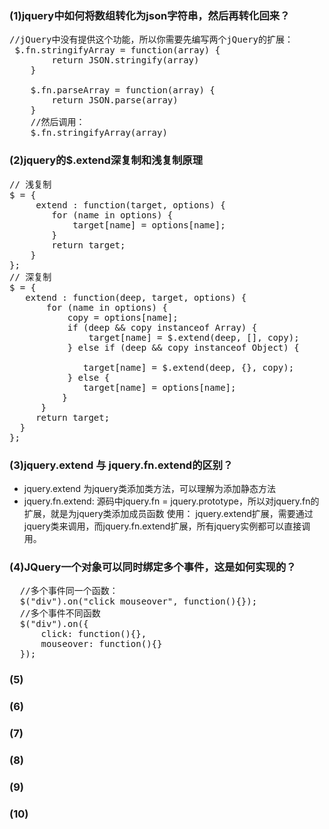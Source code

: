 ### (1)jquery中如何将数组转化为json字符串，然后再转化回来？
<pre>
//jQuery中没有提供这个功能，所以你需要先编写两个jQuery的扩展： 
 $.fn.stringifyArray = function(array) {
        return JSON.stringify(array)
    }

    $.fn.parseArray = function(array) {
        return JSON.parse(array)
    }
    //然后调用：
    $.fn.stringifyArray(array)
</pre>

### (2)jquery的$.extend深复制和浅复制原理
<pre>
// 浅复制
$ = { 
     extend : function(target, options) { 
        for (name in options) { 
            target[name] = options[name]; 
        } 
        return target; 
    } 
}; 
// 深复制
$ = { 
   extend : function(deep, target, options) { 
       for (name in options) { 
           copy = options[name]; 
           if (deep && copy instanceof Array) { 
               target[name] = $.extend(deep, [], copy); 
           } else if (deep && copy instanceof Object) { 

              target[name] = $.extend(deep, {}, copy); 
           } else { 
              target[name] = options[name]; 
          } 
      } 
     return target; 
  }
};
</pre>

### (3)jquery.extend 与 jquery.fn.extend的区别？
+ jquery.extend 为jquery类添加类方法，可以理解为添加静态方法
+ jquery.fn.extend: 源码中jquery.fn = jquery.prototype，所以对jquery.fn的扩展，就是为jquery类添加成员函数 使用： jquery.extend扩展，需要通过jquery类来调用，而jquery.fn.extend扩展，所有jquery实例都可以直接调用。

### (4)JQuery一个对象可以同时绑定多个事件，这是如何实现的？
<pre>
  //多个事件同一个函数：
  $("div").on("click mouseover", function(){});
  //多个事件不同函数
  $("div").on({
      click: function(){},
      mouseover: function(){}
  });
</pre>

### (5)
### (6)
### (7)
### (8)
### (9)
### (10)